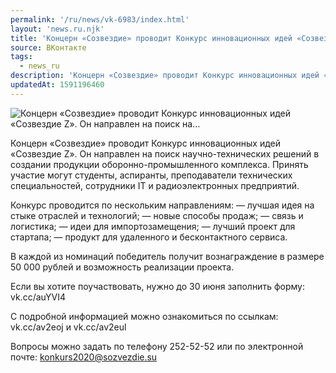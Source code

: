 ```yaml
---
permalink: '/ru/news/vk-6983/index.html'
layout: 'news.ru.njk'
title: 'Концерн «Созвездие» проводит Конкурс инновационных идей «Созвездие Z». Он направлен на поиск на'
source: ВКонтакте
tags:
  - news_ru
description: 'Концерн «Созвездие» проводит Конкурс инновационных идей «Созвездие Z». Он направлен на поиск на…'
updatedAt: 1591196460
---
```

![Концерн «Созвездие» проводит Конкурс инновационных идей «Созвездие Z». Он направлен на поиск на…](https://sun9-63.userapi.com/impg/c855524/v855524980/242f79/_Y83JEwznZE.jpg?size=1280x851&quality=96&proxy=1&sign=2657d673a7c960fb9da6afebda79354d&c_uniq_tag=vRu51OZOGb9yja1p--2HAG85EcK9_qzcs4lxyXTQLMQ&type=album)

Концерн «Созвездие» проводит Конкурс инновационных идей «Созвездие Z». Он направлен на поиск научно-технических решений в создании продукции оборонно-промышленного комплекса. Принять участие могут студенты, аспиранты, преподаватели технических специальностей, сотрудники IT и радиоэлектронных предприятий.

Конкурс проводится по нескольким направлениям:
— лучшая идея на стыке отраслей и технологий;
— новые способы продаж;
— связь и логистика;
— идеи для импортозамещения;
— лучший проект для стартапа;
— продукт для удаленного и бесконтактного сервиса.

В каждой из номинаций победитель получит вознаграждение в размере 50 000 рублей и возможность реализации проекта.

Если вы хотите поучаствовать, нужно до 30 июня заполнить форму: vk.cc/auYVI4

С подробной информацией можно ознакомиться по ссылкам: vk.cc/av2eoj и vk.cc/av2eul

Вопросы можно задать по телефону 252-52-52 или по электронной почте: konkurs2020@sozvezdie.su
